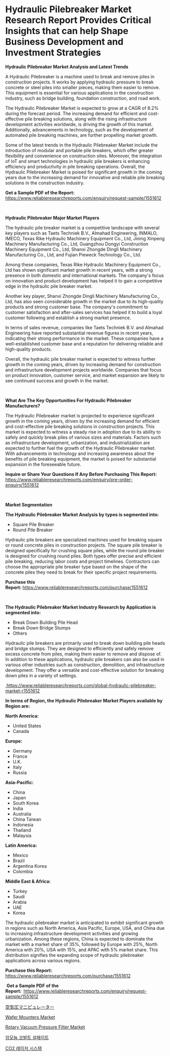 <p><h1>Hydraulic Pilebreaker Market Research Report Provides Critical Insights that can help Shape Business Development and Investment Strategies</h1></p><p><strong>Hydraulic Pilebreaker Market Analysis and Latest Trends</strong></p>
<p><p>A Hydraulic Pilebreaker is a machine used to break and remove piles in construction projects. It works by applying hydraulic pressure to break concrete or steel piles into smaller pieces, making them easier to remove. This equipment is essential for various applications in the construction industry, such as bridge building, foundation construction, and road work.</p><p>The Hydraulic Pilebreaker Market is expected to grow at a CAGR of 8.2% during the forecast period. The increasing demand for efficient and cost-effective pile breaking solutions, along with the rising infrastructure development activities worldwide, is driving the growth of this market. Additionally, advancements in technology, such as the development of automated pile breaking machines, are further propelling market growth.</p><p>Some of the latest trends in the Hydraulic Pilebreaker Market include the introduction of modular and portable pile breakers, which offer greater flexibility and convenience on construction sites. Moreover, the integration of IoT and smart technologies in hydraulic pile breakers is enhancing efficiency and productivity in pile breaking operations. Overall, the Hydraulic Pilebreaker Market is poised for significant growth in the coming years due to the increasing demand for innovative and reliable pile breaking solutions in the construction industry.</p></p>
<p><strong>Get a Sample PDF of the Report:&nbsp;</strong> <a href="https://www.reliableresearchreports.com/enquiry/request-sample/1551612">https://www.reliableresearchreports.com/enquiry/request-sample/1551612</a></p>
<p>&nbsp;</p>
<p><strong>Hydraulic Pilebreaker Major Market Players</strong></p>
<p><p>The hydraulic pile breaker market is a competitive landscape with several key players such as Taets Techniek B.V., Almahad Engineering, INMALO, IMECO, Texas Rike Hydraulic Machinery Equipment Co., Ltd, Jining Xinpeng Machinery Manufacturing Co., Ltd, Guangzhou Dongyi Construction Machinery Equipment Co., Ltd, Shanxi Zhongde Dingli Machinery Manufacturing Co., Ltd, and Fujian Pieweck Technology Co., Ltd.</p><p>Among these companies, Texas Rike Hydraulic Machinery Equipment Co., Ltd has shown significant market growth in recent years, with a strong presence in both domestic and international markets. The company's focus on innovation and product development has helped it to gain a competitive edge in the hydraulic pile breaker market.</p><p>Another key player, Shanxi Zhongde Dingli Machinery Manufacturing Co., Ltd, has also seen considerable growth in the market due to its high-quality products and strong customer base. The company's commitment to customer satisfaction and after-sales services has helped it to build a loyal customer following and establish a strong market presence.</p><p>In terms of sales revenue, companies like Taets Techniek B.V. and Almahad Engineering have reported substantial revenue figures in recent years, indicating their strong performance in the market. These companies have a well-established customer base and a reputation for delivering reliable and high-quality products.</p><p>Overall, the hydraulic pile breaker market is expected to witness further growth in the coming years, driven by increasing demand for construction and infrastructure development projects worldwide. Companies that focus on product innovation, customer service, and market expansion are likely to see continued success and growth in the market.</p></p>
<p>&nbsp;</p>
<p><strong>What Are The Key Opportunities For Hydraulic Pilebreaker Manufacturers?</strong></p>
<p><p>The Hydraulic Pilebreaker market is projected to experience significant growth in the coming years, driven by the increasing demand for efficient and cost-effective pile breaking solutions in construction projects. This market is expected to witness a steady rise in adoption due to its ability to safely and quickly break piles of various sizes and materials. Factors such as infrastructure development, urbanization, and industrialization are expected to further fuel the growth of the Hydraulic Pilebreaker market. With advancements in technology and increasing awareness about the benefits of pile breaking equipment, the market is poised for substantial expansion in the foreseeable future.</p></p>
<p><strong>Inquire or Share Your Questions If Any Before Purchasing This Report:</strong> <a href="https://www.reliableresearchreports.com/enquiry/pre-order-enquiry/1551612">https://www.reliableresearchreports.com/enquiry/pre-order-enquiry/1551612</a></p>
<p>&nbsp;</p>
<p><strong>Market Segmentation</strong></p>
<p><strong>The Hydraulic Pilebreaker Market Analysis by types is segmented into:</strong></p>
<p><ul><li>Square Pile Breaker</li><li>Round Pile Breaker</li></ul></p>
<p><p>Hydraulic pile breakers are specialized machines used for breaking square or round concrete piles in construction projects. The square pile breaker is designed specifically for crushing square piles, while the round pile breaker is designed for crushing round piles. Both types offer precise and efficient pile breaking, reducing labor costs and project timelines. Contractors can choose the appropriate pile breaker type based on the shape of the concrete piles they need to break for their specific project requirements.</p></p>
<p><strong>Purchase this Report:&nbsp;</strong><a href="https://www.reliableresearchreports.com/purchase/1551612">https://www.reliableresearchreports.com/purchase/1551612</a></p>
<p>&nbsp;</p>
<p><strong>The Hydraulic Pilebreaker Market Industry Research by Application is segmented into:</strong></p>
<p><ul><li>Break Down Building Pile Head</li><li>Break Down Bridge Stumps</li><li>Others</li></ul></p>
<p><p>Hydraulic pile breakers are primarily used to break down building pile heads and bridge stumps. They are designed to efficiently and safely remove excess concrete from piles, making them easier to remove and dispose of. In addition to these applications, hydraulic pile breakers can also be used in various other industries such as construction, demolition, and infrastructure development. They offer a versatile and cost-effective solution for breaking down piles in a variety of settings.</p></p>
<p><a href="https://www.reliableresearchreports.com/global-hydraulic-pilebreaker-market-r1551612">&nbsp;https://www.reliableresearchreports.com/global-hydraulic-pilebreaker-market-r1551612</a></p>
<p><strong>In terms of Region, the Hydraulic Pilebreaker Market Players available by Region are:</strong></p>
<p>
    <p> <strong> North America: </strong>
        <ul>
            <li>United States</li>
            <li>Canada</li>
        </ul>
        </p> 
    <p> <strong> Europe: </strong>
        <ul>
            <li>Germany</li>
            <li>France</li>
            <li>U.K.</li>
            <li>Italy</li>
            <li>Russia</li>
        </ul>
        </p> 
    <p> <strong> Asia-Pacific: </strong>
        <ul>
            <li>China</li>
            <li>Japan</li>
            <li>South Korea</li>
            <li>India</li>
            <li>Australia</li>
            <li>China Taiwan</li>
            <li>Indonesia</li>
            <li>Thailand</li>
            <li>Malaysia</li>
        </ul>
        </p> 
    <p> <strong> Latin America: </strong>
        <ul>
            <li>Mexico</li>
            <li>Brazil</li>
            <li>Argentina Korea</li>
            <li>Colombia</li>
        </ul>
        </p> 
    <p> <strong> Middle East & Africa: </strong>
        <ul>
            <li>Turkey</li>
            <li>Saudi</li>
            <li>Arabia</li>
            <li>UAE</li>
            <li>Korea</li>
        </ul>
    </p>
    </p>
<p><p>The hydraulic pilebreaker market is anticipated to exhibit significant growth in regions such as North America, Asia Pacific, Europe, USA, and China due to increasing infrastructure development activities and growing urbanization. Among these regions, China is expected to dominate the market with a market share of 35%, followed by Europe with 25%, North America with 20%, USA with 15%, and APAC with 5% market share. This distribution signifies the expanding scope of hydraulic pilebreaker applications across various regions.</p></p>
<p><strong>Purchase this Report: </strong><a href="https://www.reliableresearchreports.com/purchase/1551612">https://www.reliableresearchreports.com/purchase/1551612</a></p>
<p>&nbsp;<strong>Get a Sample PDF of the Report:&nbsp;&nbsp;</strong><a href="https://www.reliableresearchreports.com/enquiry/request-sample/1551612">https://www.reliableresearchreports.com/enquiry/request-sample/1551612</a></p>
<p><strong></strong></p>
<p><p><a href="https://medium.com/@eugenethompson65/%E6%AC%A1%E3%81%AE%E6%96%87%E7%AB%A0%E3%82%92%E6%97%A5%E6%9C%AC%E8%AA%9E%E3%81%AB%E7%BF%BB%E8%A8%B3%E3%81%97%E3%81%A6%E3%81%8F%E3%81%A0%E3%81%95%E3%81%84-%E7%A9%BA%E6%B0%97%E9%A7%86%E5%8B%95%E3%83%AD%E3%83%9C%E3%83%83%E3%83%88%E3%82%A2%E3%83%BC%E3%83%A0%E5%B8%82%E5%A0%B4%E3%81%AE%E5%B1%95%E6%9C%9B-%E6%A5%AD%E7%95%8C%E6%A6%82%E8%A6%81%E3%81%A8%E4%BA%88%E6%B8%AC-2024%E5%B9%B4%E3%81%8B%E3%82%892031%E5%B9%B4-2e503a6d99d3">空気圧マニピュレーター</a></p><p><a href="https://github.com/brenzgnarento/Market-Research-Report-List-2/blob/main/wafer-mounters-market.md">Wafer Mounters Market</a></p><p><a href="https://github.com/castoriffic/Market-Research-Report-List-4/blob/main/rotary-vacuum-pressure-filter-market.md">Rotary Vacuum Pressure Filter Market</a></p><p><a href="https://github.com/nuekbpymrrz5/Market-Research-Report-List-1/blob/main/628185435986.md">암모늄 코발트 설페이트</a></p><p><a href="https://github.com/camron674/Market-Research-Report-List-1/blob/main/208695735985.md">CO2 레이저 시스템</a></p></p>